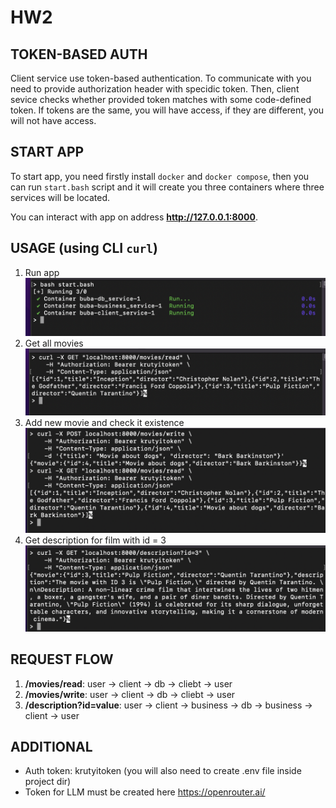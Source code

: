 # HW2
## TOKEN-BASED AUTH
Client service use token-based authentication. To communicate with you need to provide authorization header with specidic token. Then, client sevice checks whether provided token matches with some code-defined token. If tokens are the same, you will have access, if they are different, you will not have access.

## START APP
To start app, you need firstly install ```docker``` and ```docker compose```, then you can run ```start.bash``` script and it will create you three containers where three services will be located.

You can interact with app on address **http://127.0.0.1:8000**.

## USAGE (using CLI ```curl```)
1. Run app
![run app](run.png)
2. Get all movies
![movies](read.png)
3. Add new movie and check it existence
![new mpovie](write.png)
4. Get description for film with id = 3
![mpvie desc](desc.png)

## REQUEST FLOW
1. **/movies/read**: user -> client -> db -> cliebt -> user
2. **/movies/write**: user -> client -> db -> cliebt -> user
3. **/description?id=value**: user -> client -> business -> db -> business -> client -> user

## ADDITIONAL
- Auth token: krutyitoken (you will also need to create .env file inside project dir)
- Token for LLM must be created here https://openrouter.ai/
